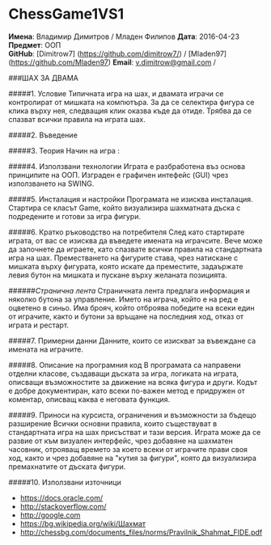 # ChessGame1VS1

**Имена**: Владимир Димитров / Младен Филипов
**Дата**: 2016-04-23 				                        
**Предмет**: ООП	
**GitHub**: [Dimitrow7] (https://github.com/dimitrow7/) / [Mladen97] (https://github.com/Mladen97)
**Email**: v.dimitrow@gmail.com / 



###ШАХ ЗА ДВАМА


#####1. Условие
Типичната игра на шах, и двамата играчи се контролират от мишката на компютъра. За да се селектира фигура се клика върху нея, следващия клик оказва къде да отиде. Трябва да се спазват всички правила на играта шах.

#####2. Въведение

#####3. Теория
Начин на игра :

#####4. Използвани технологии 
Играта е разбработена въз основа принципите на ООП. Изграден е графичен интефейс (GUI) чрез използването на SWING.

#####5. Инсталация и настройки
Програмата не изисква инсталация. Стартира се класът Game, който визуализира шахматната дъска с подредените и готови за игра фигури.

#####6. Кратко ръководство на потребителя
След като стартирате играта, от вас се изисква да въведете имената на играчсите. Вече може да започнете да играете, като спазвате всички правила на стандартната игра на шах. Преместването на фигурите става, чрез натискане с мишката върху фигурата, която искате да преместите, задаържате левия бутон на мишката и пускане върху желаната позицията. 

######*Странична лента*
Страничната лента предлага информация и няколко бутона за управление. Името на играча, който е на ред е оцветено в синьо. Има брояч, който отброява победите на всеки един от играчите, както и бутони за връщане на последния ход, отказ от играта и рестарт.

#####7. Примерни данни
Данните, които се изискват за въвеждане са имената на играчите.

#####8. Описание на програмния код
В програмата са направени отделни класове, създаващи дъската за игра, логиката на играта, описващи възможностите за движение на всяка фигура и други. Кодът е добре документиран, като всеки по-важен метод е придружен от коментар, описващ каква е неговата функция. 

#####9. Приноси на курсиста, ограничения и възможности за бъдещо разширение
Всички основни правила, които съществуват в стандартната игра на шах присъстват и тази версия. Играта може да се развие от към визуален интерфейс, чрез добавяне на шахматен часовник, отрояващ времето за което всеки от играчите прави своя ход, както и чрез добавяне на "кутия за фигури", която да визуализира премахнатите от дъската фигури.

#####10. Използвани източници
- https://docs.oracle.com/
- http://stackoverflow.com/
- http://google.com
- https://bg.wikipedia.org/wiki/Шахмат
- http://chessbg.com/documents_files/norms/Pravilnik_Shahmat_FIDE.pdf

